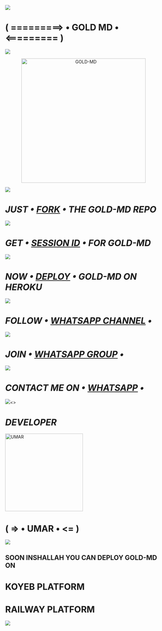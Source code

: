 <a><img src='https://i.imgur.com/LyHic3i.gif'/></a>
# ( =========> • GOLD MD • <========= )
<a><img src='https://i.imgur.com/LyHic3i.gif'/></a>
<p align="center">
  <a href="https://github.com/D4X-UMAR">
    <img alt="GOLD-MD" height="400" src="https://i.ibb.co/hWxbtg1/GOLD-MD-PIC-MADE-BY-UMAR.jpg">
  </a>
</p>
<a><img src='https://i.imgur.com/LyHic3i.gif'/></a>

# *_JUST • [FORK](https://dashboard.heroku.com/new?template=https://github.com/D4X-UMAR/GOLD-MD/fork) • THE GOLD-MD REPO_*

<a><img src='https://i.imgur.com/LyHic3i.gif'/></a>

# *_GET • [SESSION ID](https://r.m.scalingo.com/tr/cl/mV8XfVgxkEIOj8-aZ4swzq78rx3JtPVGOEDNcHrYgEuvRujfM3spslVVADvPckN1Hni13lUo2rnAMCqBacDMzFmqmxT799Zp1D7oHCE9m1HrnaNMg6AQ9n3Mf3mbpHvgQWpLsMo6ZikrsiB_l9FWoNpHFhmxYHepxbxceA1vbojN2UX_N_4xHsMDlNrFaOBvPnMn9Kg7JfXlnf0VZ8hfprx5L8VAUVU1h4RjyYgyopaBEbmBZy2kDllmZ6n_lLxnHBFUBePT2DXjzpeIbaXH) • FOR GOLD-MD_*

<a><img src='https://i.imgur.com/LyHic3i.gif'/></a>

# *_NOW • [DEPLOY](https://dashboard.heroku.com/new?button-url=https://github.com/D4X-UMAR/GOLD-MD&template=https://github.com/D4X-UMAR/GOLD-MD) • GOLD-MD ON HEROKU_*

<a><img src='https://i.imgur.com/LyHic3i.gif'/></a>

# *_FOLLOW • [WHATSAPP CHANNEL](https://whatsapp.com/channel/0029VaZtuAxLI8YeUWRXBg3Y) •_*

<a><img src='https://i.imgur.com/LyHic3i.gif'/></a>

# *_JOIN • [WHATSAPP GROUP](https://chat.whatsapp.com/II4CelPFUvIFeK6f8hdJuX) •_*

<a><img src='https://i.imgur.com/LyHic3i.gif'/></a>

# *_CONTACT ME ON • [WHATSAPP](https://wa.me/233201817959) •_*

<a><img src='https://i.imgur.com/LyHic3i.gif'/><>

# *_DEVELOPER_*
<a href="https://github.com/D4X-UMAR"><img src="https://i.ibb.co/wspzc9t/IMG-20240328-WA0000.jpg" width="250" height="250" alt="UMAR"/></a>
# ( => • UMAR • <= )

<a><img src='https://i.imgur.com/LyHic3i.gif'/></a>

## SOON INSHALLAH YOU CAN DEPLOY GOLD-MD ON
# KOYEB PLATFORM
# RAILWAY PLATFORM
<a><img src='https://i.imgur.com/LyHic3i.gif'/></a>
